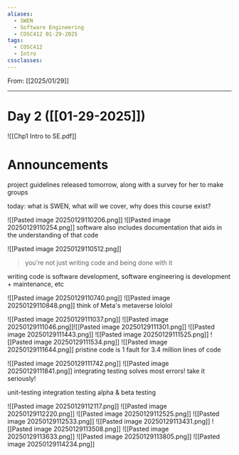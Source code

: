 ```yaml
---
aliases:
  - SWEN
  - Software Engineering
  - COSC412 01-29-2025
tags:
  - COSC412
  - Intro
cssclasses:
---
```

From: [[2025/01/29]]

------
# Day 2 ([[01-29-2025]]) 

![[Chp1 Intro to SE.pdf]]
# Announcements
project guidelines released tomorrow, along with a survey for her to make groups


today: what is SWEN, what will we cover, why does this course exist?

![[Pasted image 20250129110206.png]]
![[Pasted image 20250129110254.png]]
software also includes documentation that aids in the understanding of that code

![[Pasted image 20250129110512.png]]
> you're not just writing code and being done with it

writing code is software development, software engineering is development + maintenance, etc

![[Pasted image 20250129110740.png]]
![[Pasted image 20250129110848.png]]
think of Meta's metaverse lololol

![[Pasted image 20250129111037.png]]
![[Pasted image 20250129111046.png]]![[Pasted image 20250129111301.png]]
![[Pasted image 20250129111443.png]]
![[Pasted image 20250129111525.png]]
![[Pasted image 20250129111534.png]]
![[Pasted image 20250129111644.png]]
pristine code is 1 fault for 3.4 million lines of code

![[Pasted image 20250129111742.png]]
![[Pasted image 20250129111841.png]]
integrating testing solves most errors! take it seriously!

unit-testing
integration testing
alpha & beta testing

![[Pasted image 20250129112117.png]]
![[Pasted image 20250129112220.png]]
![[Pasted image 20250129112525.png]]
![[Pasted image 20250129112533.png]]
![[Pasted image 20250129113431.png]]
![[Pasted image 20250129113508.png]]
![[Pasted image 20250129113633.png]]
![[Pasted image 20250129113805.png]]
![[Pasted image 20250129114234.png]]
